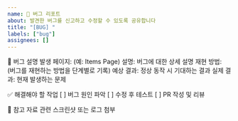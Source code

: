 ```yaml
---
name: 🐛 버그 리포트
about: 발견한 버그를 신고하고 수정할 수 있도록 공유합니다
title: "[BUG] "
labels: ["bug"]
assignees: []
---
```


🐞 버그 설명
발생 페이지: (예: Items Page)
설명: 버그에 대한 상세 설명
재현 방법: (버그를 재현하는 방법을 단계별로 기록)
예상 결과: 정상 동작 시 기대하는 결과
실제 결과: 현재 발생하는 문제

✅ 해결해야 할 작업
[ ] 버그 원인 파악
[ ] 수정 후 테스트
[ ] PR 작성 및 리뷰

📎 참고 자료
관련 스크린샷 또는 로그 첨부